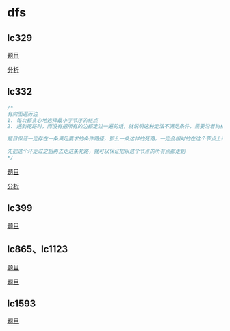 
# dfs

## lc329


[题目](https://leetcode.com/problems/longest-increasing-path-in-a-matrix/)

[分析](https://www.bilibili.com/video/BV1mW411d7q8?from=search&seid=5099018830887943293)

## lc332

```cpp
/*
有向图遍历边
1. 每次都贪心地选择最小字节序的结点
2. 遇到死路时，而没有把所有的边都走过一遍的话，就说明这种走法不满足条件，需要沿着树根向上找到最近的一个有其他路可以走的节点把新的路走一遍

题目保证一定存在一条满足要求的条件路径，那么一条这样的死路，一定会相对的在这个节点上存在另一条路，这条路存在一个回到该节点的环

先把这个环走过之后再去走这条死路，就可以保证把以这个节点的所有点都走到
*/
```

[题目](https://leetcode.com/problems/reconstruct-itinerary/)

[分析](https://www.youtube.com/watch?v=4udFSOWQpdg)

## lc399

[题目](https://leetcode.com/problems/evaluate-division/description/?envType=study-plan-v2&envId=top-interview-150)

## lc865、lc1123

[题目](https://leetcode.com/problems/smallest-subtree-with-all-the-deepest-nodes/description/)

[题目](https://leetcode.com/problems/lowest-common-ancestor-of-deepest-leaves/)

## lc1593

[题目](https://leetcode.com/problems/split-a-string-into-the-max-number-of-unique-substrings/description/)